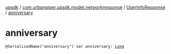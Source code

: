 [upsdk](../../index.md) / [com.urbanpiper.upsdk.model.networkresponse](../index.md) / [UserInfoResponse](index.md) / [anniversary](./anniversary.md)

# anniversary

`@SerializedName("anniversary") var anniversary: `[`Long`](https://kotlinlang.org/api/latest/jvm/stdlib/kotlin/-long/index.html)